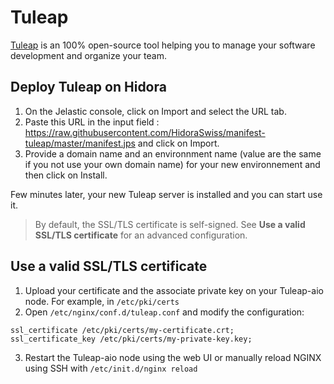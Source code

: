 # Tuleap
[Tuleap](https://www.tuleap.org/) is an 100% open-source tool helping you to manage your software development and organize your team.

## Deploy Tuleap on Hidora

1. On the Jelastic console, click on Import and select the URL tab.
2. Paste this URL in the input field : https://raw.githubusercontent.com/HidoraSwiss/manifest-tuleap/master/manifest.jps and click on Import.
3. Provide a domain name and an environnment name (value are the same if you not use your own domain name) for your new environnement and then click on Install.

Few minutes later, your new Tuleap server is installed and you can start use it.

> By default, the SSL/TLS certificate is self-signed. See **Use a valid SSL/TLS certificate** for an advanced configuration.

## Use a valid SSL/TLS certificate

1. Upload your certificate and the associate private key on your Tuleap-aio node. For example, in `/etc/pki/certs`
2. Open `/etc/nginx/conf.d/tuleap.conf` and modify the configuration:

```nginx
ssl_certificate /etc/pki/certs/my-certificate.crt;
ssl_certificate_key /etc/pki/certs/my-private-key.key;
```

3. Restart the Tuleap-aio node using the web UI or manually reload NGINX using SSH with `/etc/init.d/nginx reload`
